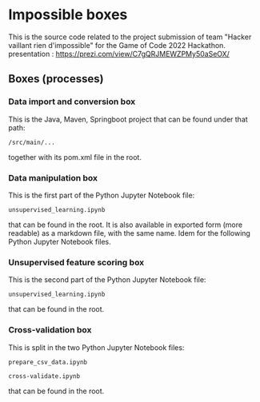 # Impossible boxes

This is the source code related to the project submission of team "Hacker vaillant rien d'impossible" for the Game of Code 2022 Hackathon.
presentation : https://prezi.com/view/C7gQRJMEWZPMy50aSeOX/

## Boxes (processes)
### Data import and conversion box

This is the Java, Maven, Springboot project that can be found under that path:

	/src/main/...
	
together with its pom.xml file in the root.

### Data manipulation box

This is the first part of the Python Jupyter Notebook file:

	unsupervised_learning.ipynb

that can be found in the root.
It is also available in exported form (more readable) as a markdown file, with the same name.
Idem for the following Python Jupyter Notebook files.

### Unsupervised feature scoring box

This is the second part of the Python Jupyter Notebook file:

	unsupervised_learning.ipynb

that can be found in the root.

### Cross-validation box

This is split in the two Python Jupyter Notebook files:

	prepare_csv_data.ipynb
	
	cross-validate.ipynb

that can be found in the root.

